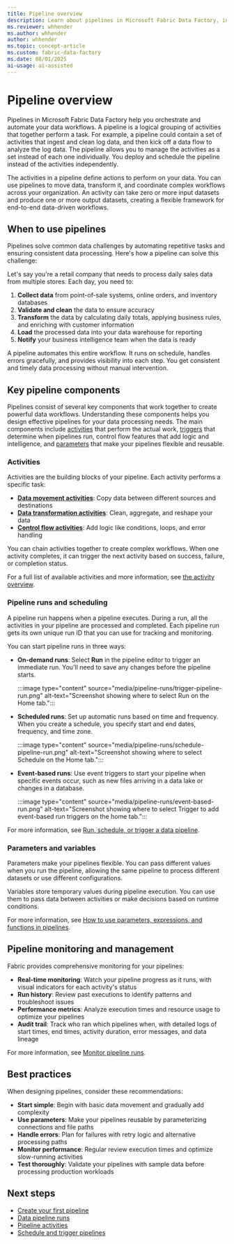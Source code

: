 ```yaml
---
title: Pipeline overview
description: Learn about pipelines in Microsoft Fabric Data Factory, including activities, triggers, control flow, and how to use them for data processing workflows.
ms.reviewer: whhender
ms.author: whhender
author: whhender
ms.topic: concept-article
ms.custom: fabric-data-factory
ms.date: 08/01/2025
ai-usage: ai-assisted
---
```


# Pipeline overview

Pipelines in Microsoft Fabric Data Factory help you orchestrate and automate your data workflows. A pipeline is a logical grouping of activities that together perform a task. For example, a pipeline could contain a set of activities that ingest and clean log data, and then kick off a data flow to analyze the log data. The pipeline allows you to manage the activities as a set instead of each one individually. You deploy and schedule the pipeline instead of the activities independently.

The activities in a pipeline define actions to perform on your data. You can use pipelines to move data, transform it, and coordinate complex workflows across your organization. An activity can take zero or more input datasets and produce one or more output datasets, creating a flexible framework for end-to-end data-driven workflows.

## When to use pipelines

Pipelines solve common data challenges by automating repetitive tasks and ensuring consistent data processing. Here's how a pipeline can solve this challenge:

Let's say you're a retail company that needs to process daily sales data from multiple stores. Each day, you need to:

1. **Collect data** from point-of-sale systems, online orders, and inventory databases
1. **Validate and clean** the data to ensure accuracy
1. **Transform** the data by calculating daily totals, applying business rules, and enriching with customer information
1. **Load** the processed data into your data warehouse for reporting
1. **Notify** your business intelligence team when the data is ready

A pipeline automates this entire workflow. It runs on schedule, handles errors gracefully, and provides visibility into each step. You get consistent and timely data processing without manual intervention.

## Key pipeline components

Pipelines consist of several key components that work together to create powerful data workflows. Understanding these components helps you design effective pipelines for your data processing needs. The main components include [activities](#activities) that perform the actual work, [triggers](#pipeline-runs-and-scheduling) that determine when pipelines run, control flow features that add logic and intelligence, and [parameters](#parameters-and-variables) that make your pipelines flexible and reusable.

### Activities

Activities are the building blocks of your pipeline. Each activity performs a specific task:

- [**Data movement activities**](activity-overview.md#data-movement-activities): Copy data between different sources and destinations
- [**Data transformation activities**](activity-overview.md#data-transformation-activities): Clean, aggregate, and reshape your data
- [**Control flow activities**](activity-overview.md#control-flow-activities): Add logic like conditions, loops, and error handling

You can chain activities together to create complex workflows. When one activity completes, it can trigger the next activity based on success, failure, or completion status.

For a full list of available activities and more information, see [the activity overview](activity-overview.md).

### Pipeline runs and scheduling

A pipeline run happens when a pipeline executes. During a run, all the activities in your pipeline are processed and completed. Each pipeline run gets its own unique run ID that you can use for tracking and monitoring.

You can start pipeline runs in three ways:

- **On-demand runs**: Select **Run** in the pipeline editor to trigger an immediate run. You'll need to save any changes before the pipeline starts.

    :::image type="content" source="media/pipeline-runs/trigger-pipeline-run.png" alt-text="Screenshot showing where to select Run on the Home tab.":::

- **Scheduled runs**: Set up automatic runs based on time and frequency. When you create a schedule, you specify start and end dates, frequency, and time zone.

    :::image type="content" source="media/pipeline-runs/schedule-pipeline-run.png" alt-text="Screenshot showing where to select Schedule on the Home tab.":::

- **Event-based runs**: Use event triggers to start your pipeline when specific events occur, such as new files arriving in a data lake or changes in a database.

    :::image type="content" source="media/pipeline-runs/event-based-run.png" alt-text="Screenshot showing where to select Trigger to add event-based run triggers on the home tab.":::

For more information, see [Run, schedule, or trigger a data pipeline](pipeline-runs.md).

### Parameters and variables

Parameters make your pipelines flexible. You can pass different values when you run the pipeline, allowing the same pipeline to process different datasets or use different configurations.

Variables store temporary values during pipeline execution. You can use them to pass data between activities or make decisions based on runtime conditions.

For more information, see [How to use parameters, expressions, and functions in pipelines](parameters.md).

## Pipeline monitoring and management

Fabric provides comprehensive monitoring for your pipelines:

- **Real-time monitoring**: Watch your pipeline progress as it runs, with visual indicators for each activity's status
- **Run history**: Review past executions to identify patterns and troubleshoot issues
- **Performance metrics**: Analyze execution times and resource usage to optimize your pipelines
- **Audit trail**: Track who ran which pipelines when, with detailed logs of start times, end times, activity duration, error messages, and data lineage

For more information, see [Monitor pipeline runs](monitor-pipeline-runs.md).

## Best practices

When designing pipelines, consider these recommendations:

- **Start simple**: Begin with basic data movement and gradually add complexity
- **Use parameters**: Make your pipelines reusable by parameterizing connections and file paths
- **Handle errors**: Plan for failures with retry logic and alternative processing paths
- **Monitor performance**: Regular review execution times and optimize slow-running activities
- **Test thoroughly**: Validate your pipelines with sample data before processing production workloads

## Next steps

- [Create your first pipeline](create-first-pipeline-with-sample-data.md)
- [Data pipeline runs](pipeline-runs.md)
- [Pipeline activities](pipeline-activities.md)
- [Schedule and trigger pipelines](pipeline-triggers.md)